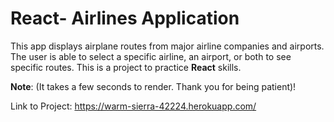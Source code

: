# React- Airlines Application
This app displays airplane routes from major airline companies and airports. The user is able to select a specific airline, an airport, or both to see specific routes.
This is a project to practice **React** skills.

**Note**: (It takes a few seconds to render. Thank you for being patient)!

Link to Project: https://warm-sierra-42224.herokuapp.com/
